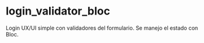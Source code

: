 # login_validator_bloc
Login UX/UI simple con validadores del formulario. Se manejo el estado con Bloc.
